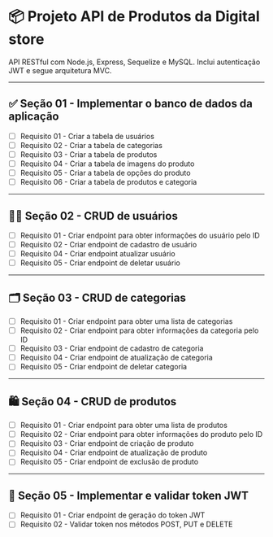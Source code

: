 # 📦 Projeto API de Produtos da Digital store

API RESTful com Node.js, Express, Sequelize e MySQL. Inclui autenticação JWT e segue arquitetura MVC.

---

## ✅ Seção 01 - Implementar o banco de dados da aplicação

- [ ] Requisito 01 - Criar a tabela de usuários  
- [ ] Requisito 02 - Criar a tabela de categorias  
- [ ] Requisito 03 - Criar a tabela de produtos  
- [ ] Requisito 04 - Criar a tabela de imagens do produto  
- [ ] Requisito 05 - Criar a tabela de opções do produto  
- [ ] Requisito 06 - Criar a tabela de produtos e categoria  

---

## 🧑‍💻 Seção 02 - CRUD de usuários

- [ ] Requisito 01 - Criar endpoint para obter informações do usuário pelo ID  
- [ ] Requisito 02 - Criar endpoint de cadastro de usuário  
- [ ] Requisito 04 - Criar endpoint atualizar usuário  
- [ ] Requisito 05 - Criar endpoint de deletar usuário  

---

## 🗂️ Seção 03 - CRUD de categorias

- [ ] Requisito 01 - Criar endpoint para obter uma lista de categorias  
- [ ] Requisito 02 - Criar endpoint para obter informações da categoria pelo ID  
- [ ] Requisito 03 - Criar endpoint de cadastro de categoria  
- [ ] Requisito 04 - Criar endpoint de atualização de categoria  
- [ ] Requisito 05 - Criar endpoint de deletar categoria  

---

## 🛍️ Seção 04 - CRUD de produtos

- [ ] Requisito 01 - Criar endpoint para obter uma lista de produtos  
- [ ] Requisito 02 - Criar endpoint para obter informações do produto pelo ID  
- [ ] Requisito 03 - Criar endpoint de criação de produto  
- [ ] Requisito 04 - Criar endpoint de atualização de produto  
- [ ] Requisito 05 - Criar endpoint de exclusão de produto  

---

## 🔐 Seção 05 - Implementar e validar token JWT

- [ ] Requisito 01 - Criar endpoint de geração do token JWT  
- [ ] Requisito 02 - Validar token nos métodos POST, PUT e DELETE  
